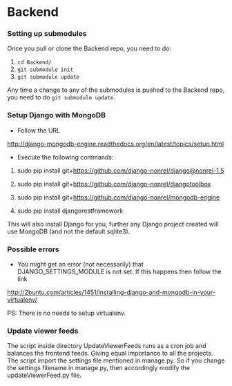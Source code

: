 Backend
==============

### Setting up submodules
Once you pull or clone the Backend repo, you need to do:
1. `cd Backend/`
2. `git submodule init`
3. `git submodule update`

Any time a change to any of the submodules is pushed to the Backend repo, you
need to do `git submodule update`.

### Setup Django with MongoDB
* Follow the URL

http://django-mongodb-engine.readthedocs.org/en/latest/topics/setup.html

* Execute the following commands:

1. sudo pip install git+https://github.com/django-nonrel/django@nonrel-1.5

2. sudo pip install git+https://github.com/django-nonrel/djangotoolbox

3. sudo pip install git+https://github.com/django-nonrel/mongodb-engine

4. sudo pip install djangorestframework


This will also install Django for you, further any Django project created will use MongoDB (and not the default sqlite3).

### Possible errors
* You might get an error (not necessarily) that DJANGO_SETTINGS_MODULE is not set. If this happens then follow the link

http://2buntu.com/articles/1451/installing-django-and-mongodb-in-your-virtualenv/

PS: There is no needs to setup virtualenv.

### Update viewer feeds

The script inside directory UpdateViewerFeeds runs as a cron job and balances the frontend feeds. Giving equal importance to all the projects. The script import the settings file mentioned in manage.py. So if you change the settings filename in manage.py, then accordingly modify the updateViewerFeed.py file. 
